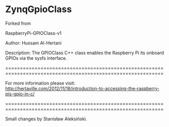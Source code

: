 ZynqGpioClass
=================================

Forked from

RaspberryPi-GPIOClass-v1

Author: Hussam Al-Hertani

Description: The GPIOClass C++ class enables the Raspberry Pi its onboard GPIOs via the sysfs interface. 

============================================================================================================

For more information please visit:  http://hertaville.com/2012/11/18/introduction-to-accessing-the-raspberry-pis-gpio-in-c/

============================================================================================================

Small changes by Stanisław Aleksiński.
